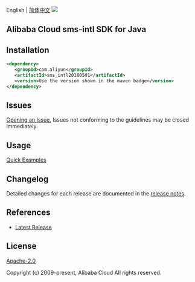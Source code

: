 English | [简体中文](README-CN.md)
![](https://aliyunsdk-pages.alicdn.com/icons/AlibabaCloud.svg)

## Alibaba Cloud sms-intl SDK for Java

## Installation

```xml
<dependency>
   <groupId>com.aliyun</groupId>
   <artifactId>sms_intl20180501</artifactId>
   <version>Use the version shown in the maven badge</version>
</dependency>
```

## Issues
[Opening an Issue](https://github.com/aliyun/alibabacloud-java-sdk/issues/new), Issues not conforming to the guidelines may be closed immediately.

## Usage
[Quick Examples](https://github.com/aliyun/alibabacloud-java-sdk/blob/master/docs/0-Examples-EN.md#quick-examples)

## Changelog
Detailed changes for each release are documented in the [release notes](./ChangeLog.txt).

## References
* [Latest Release](https://github.com/aliyun/alibabacloud-java-sdk/)

## License
[Apache-2.0](http://www.apache.org/licenses/LICENSE-2.0)

Copyright (c) 2009-present, Alibaba Cloud All rights reserved.